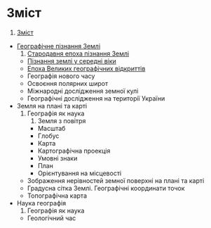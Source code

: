 # Зміст

1. [Зміст](README.md)
* [Географiчне пiзнання Землi](1/geografichne_piznannya_zemli.md)
   1. [Cтародавня епоха пізнання Землі](1/ctarodavnya_epoha_pznannya_zeml.md)
   * [Пізнання землі у середні віки](1/piznannya_zemli_u_seredni_viki.md)
   * [Епоха Великих географічних відкриттів](1/epoha_velikih_geografchnih_vdkrittv.md)
   * Географiя нового часу
   * Освоєння полярних широт
   * Мiжнароднi дослiдження земної кулi
   * Географiчнi дослiдження на територiї
України
* Земля на планi та картi
   1. Географiя як наука
       1. Земля з повiтря
       * Масштаб
       * Глобус
       * Карта
       * Картографiчна проекцiя
       * Умовнi знаки
       * План
       * Орієнтування на місцевості
   * Зображення нерівностей земної поверхні на плані та карті
   * Градусна сітка Землі. Географічні координати точок
   * Топографічна карта
* Наука географiя
   1. Географiя як наука
   * Геологiчний час